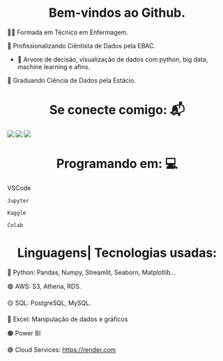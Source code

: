 <h1 align="center"> Bem-vindos ao Github. </h1>
    
🧑‍🎓 Formada em Técnico em Enfermagem.

📖 Profissionalizando Ciêntista de Dados pela EBAC.
* 📖 Arvore de decisão, visualização de dados com python, big data, machine learning e afins.
  
📖 Graduando Ciência de Dados pela Estácio.

<h1 align="center">Se conecte comigo: 📬</h1>
<div>
    <a href="https://www.linkedin.com/in/carolrmr" target="_blank"><img align="left" src="https://img.shields.io/badge/LinkedIn-%230077B5?style=for-the-badge&logo=linkedin&logoColor=white" target="_blank"></a> 
    <a href = "mailto:carol.rmr16@gmail.com"><img align="left" src="https://img.shields.io/badge/Gmail-D14836?style=for-the-badge&logo=gmail&logoColor=red"></a>
<a href = "https://github.com/carolrmr"><img align="left" src="https://img.shields.io/badge/GitHub-323232?style=for-the-badge&logo=github&logoColor=black"></a>
</div>
</br>
<h1 align="center">Programando em: 💻</h1>
<p>
    VSCode
    
    Jupyter
    
    Kaggle
    
    Colab
</p>
<p>
  <h1 align="center"> Linguagens| Tecnologias usadas: </h1>
</p>

🔵 Python: Pandas, Numpy, Streamlit, Seaborn, Matplotlib... 

🟢 AWS: S3, Athena, RDS.

🟡 SQL: PostgreSQL, MySQL.

🔴 Excel: Manipulação de dados e gráficos

🟠 Power BI

🟣 Cloud Services: https://render.com


